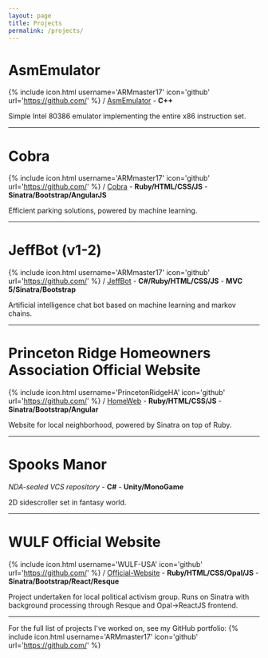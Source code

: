 ```yaml
---
layout: page
title: Projects
permalink: /projects/
---
```


# AsmEmulator
{% include icon.html username='ARMmaster17' icon='github' url='https://github.com/' %} /
[AsmEmulator](https://github.com/ARMmaster17/AsmEmulator) - **C++**

Simple Intel 80386 emulator implementing the entire x86 instruction set.

---

# Cobra
{% include icon.html username='ARMmaster17' icon='github' url='https://github.com/' %} /
[Cobra](https://github.com/ARMmaster17/Cobra) - **Ruby/HTML/CSS/JS** - **Sinatra/Bootstrap/AngularJS**

Efficient parking solutions, powered by machine learning.

---

# JeffBot (v1-2)
{% include icon.html username='ARMmaster17' icon='github' url='https://github.com/' %} /
[JeffBot](https://github.com/ARMmaster17/JeffBot) - **C#/Ruby/HTML/CSS/JS** - **MVC 5/Sinatra/Bootstrap**

Artificial intelligence chat bot based on machine learning and markov chains.

---

# Princeton Ridge Homeowners Association Official Website
{% include icon.html username='PrincetonRidgeHA' icon='github' url='https://github.com/' %} /
[HomeWeb](https://github.com/PrincetonRidgeHA/HomeWeb) - **Ruby/HTML/CSS/JS** - **Sinatra/Bootstrap/Angular**

Website for local neighborhood, powered by Sinatra on top of Ruby.

---

# Spooks Manor

*NDA-sealed VCS repository* - **C#** - **Unity/MonoGame**

2D sidescroller set in fantasy world.

---

# WULF Official Website
{% include icon.html username='WULF-USA' icon='github' url='https://github.com/' %} /
[Official-Website](https://github.com/WULF-USA/Official-Website) - **Ruby/HTML/CSS/Opal/JS** - **Sinatra/Bootstrap/React/Resque**

Project undertaken for local political activism group. Runs on Sinatra with background processing through Resque and Opal->ReactJS frontend.

---

For the full list of projects I've worked on, see my GitHub portfolio: {% include icon.html username='ARMmaster17' icon='github' url='https://github.com/' %}
